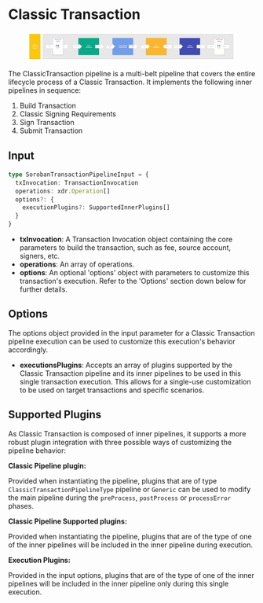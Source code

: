 # Classic Transaction

<figure><img src="../../../.gitbook/assets/image (10).png" alt=""><figcaption></figcaption></figure>

The ClassicTransaction pipeline is a multi-belt pipeline that covers the entire lifecycle process of a Classic Transaction. It implements the following inner pipelines in sequence:

1. Build Transaction
2. Classic Signing Requirements
3. Sign Transaction
4. Submit Transaction





## Input

```typescript
type SorobanTransactionPipelineInput = {
  txInvocation: TransactionInvocation
  operations: xdr.Operation[]
  options?: {
    executionPlugins?: SupportedInnerPlugins[]
  }
}
```

* **txInvocation**: A Transaction Invocation object containing the core parameters to build the transaction, such as fee, source account, signers, etc.
* **operations**:  An array of operations.
* **options**: An optional 'options' object with parameters to customize this transaction's execution. Refer to the 'Options' section down below for further details.



## Options

The options object provided in the input parameter for a Classic Transaction pipeline execution can be used to customize this execution's behavior accordingly.

* **executionsPlugins**: Accepts an array of plugins supported by the Classic Transaction pipeline and its inner pipelines to be used in this single transaction execution. This allows for a single-use customization to be used on target transactions and specific scenarios.



## Supported Plugins

As Classic Transaction is composed of inner pipelines, it supports a more robust plugin integration with three possible ways of customizing the pipeline behavior:

**Classic Pipeline plugin:**

Provided when instantiating the pipeline, plugins that are of type `ClassicTransactionPipelineType` pipeline or `Generic` can be used to modify the main pipeline during the `preProcess`, `postProcess` or `processError` phases.

**Classic Pipeline Supported plugins:**

Provided when instantiating the pipeline, plugins that are of the type of one of the inner pipelines will be included in the inner pipeline during execution.

**Execution Plugins:**

Provided in the input options, plugins that are of the type of one of the inner pipelines will be included in the inner pipeline only during this single execution.
